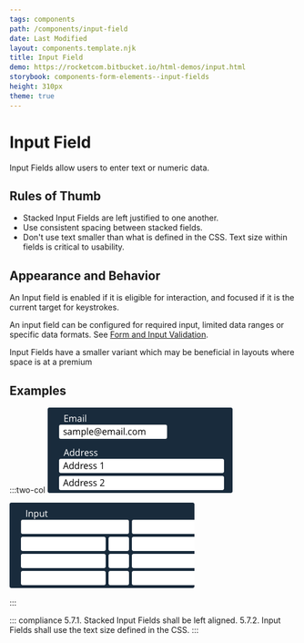 ```yaml
---
tags: components
path: /components/input-field
date: Last Modified
layout: components.template.njk
title: Input Field
demo: https://rocketcom.bitbucket.io/html-demos/input.html
storybook: components-form-elements--input-fields
height: 310px
theme: true
---
```


# Input Field

Input Fields allow users to enter text or numeric data.

## Rules of Thumb

- Stacked Input Fields are left justified to one another.
- Use consistent spacing between stacked fields.
- Don't use text smaller than what is defined in the CSS. Text size within fields is critical to usability.

## Appearance and Behavior

An Input field is enabled if it is eligible for interaction, and focused if it is the current target for keystrokes.

An input field can be configured for required input, limited data ranges or specific data formats. See [Form and Input Validation](/components/validation).

Input Fields have a smaller variant which may be beneficial in layouts where space is at a premium

## Examples

:::two-col
![Do: Design a well organized form with logical, clearly labeled groupings.](/img/components/input-fields-do.png "Do: Design a well organized form with logical, clearly labeled groupings.")

![Don’t: Design a long form without labels, splits or groupings.](/img/components/input-fields-dont.png "Don’t: Design a long form without labels, splits or groupings.")

:::

::: compliance
		5.7.1. Stacked Input Fields shall be left aligned.
		5.7.2. Input Fields shall use the text size defined in the CSS<!--link to CSS-->.
:::